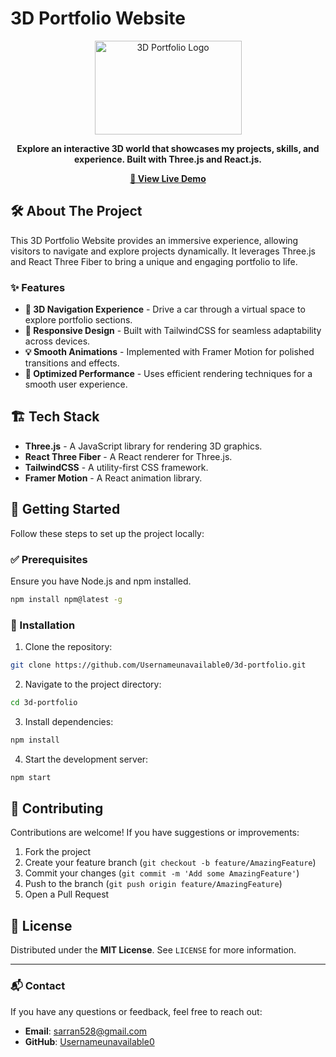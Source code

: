 # 3D Portfolio Website

<div align="center">
    <a href="https://sarran528.github.io/portfolio/">
        <img src="src/assets/illu.png" alt="3D Portfolio Logo" width="235" height="150">
    </a>
</div>

<p align="center">
    <b>Explore an interactive 3D world that showcases my projects, skills, and experience. Built with Three.js and React.js.</b>
</p>

<p align="center">
    <a href="https://sarran528.github.io/portfolio/"><strong>🚀 View Live Demo</strong></a>
</p>

## 🛠 About The Project

This 3D Portfolio Website provides an immersive experience, allowing visitors to navigate and explore projects dynamically. It leverages Three.js and React Three Fiber to bring a unique and engaging portfolio to life.

### ✨ Features

- **🚗 3D Navigation Experience** - Drive a car through a virtual space to explore portfolio sections.
- **📱 Responsive Design** - Built with TailwindCSS for seamless adaptability across devices.
- **💡 Smooth Animations** - Implemented with Framer Motion for polished transitions and effects.
- **🚀 Optimized Performance** - Uses efficient rendering techniques for a smooth user experience.

## 🏗 Tech Stack

- **Three.js** - A JavaScript library for rendering 3D graphics.
- **React Three Fiber** - A React renderer for Three.js.
- **TailwindCSS** - A utility-first CSS framework.
- **Framer Motion** - A React animation library.

## 🚀 Getting Started

Follow these steps to set up the project locally:

### ✅ Prerequisites

Ensure you have Node.js and npm installed.
```sh
npm install npm@latest -g
```

### 🔧 Installation

1. Clone the repository:
```sh
git clone https://github.com/Usernameunavailable0/3d-portfolio.git
```
2. Navigate to the project directory:
```sh
cd 3d-portfolio
```
3. Install dependencies:
```sh
npm install
```
4. Start the development server:
```sh
npm start
```

## 🤝 Contributing

Contributions are welcome! If you have suggestions or improvements:

1. Fork the project
2. Create your feature branch (`git checkout -b feature/AmazingFeature`)
3. Commit your changes (`git commit -m 'Add some AmazingFeature'`)
4. Push to the branch (`git push origin feature/AmazingFeature`)
5. Open a Pull Request

## 📜 License

Distributed under the **MIT License**. See `LICENSE` for more information.

---
### 📬 Contact

If you have any questions or feedback, feel free to reach out:
- **Email**: [sarran528@gmail.com](mailto:sarran528@gmail.com)
- **GitHub**: [Usernameunavailable0](https://github.com/Usernameunavailable0)
